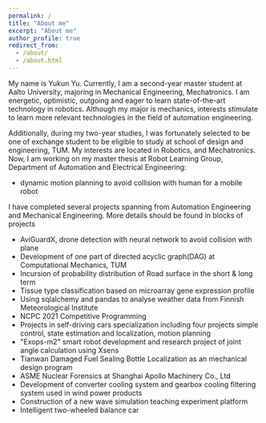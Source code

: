 ```yaml
---
permalink: /
title: "About me"
excerpt: "About me"
author_profile: true
redirect_from:
  - /about/
  - /about.html
---
```


My name is Yukun Yu. Currently, I am a second-year master student at Aalto University, majoring in Mechanical Engineering, Mechatronics. I am energetic, optimistic, outgoing and eager to learn state-of-the-art technology in robotics. Although my major is mechanics, interests stimulate to learn more relevant technologies in the field of automation engineering.

Additionally, during my two-year studies, I was fortunately selected to be one of exchange student to be eligible to study at school of design and engineering, TUM. My interests are located in Robotics, and Mechatronics. Now, I am working on my master thesis at Robot Learning Group, Department of Automation and Electrical Engineering:

- dynamic motion planning to avoid collision with human for a mobile robot

I have completed several projects spanning from Automation Engineering and Mechanical Engineering. More details should be found in blocks of projects

- AviGuardX, drone detection with neural network to avoid collision with plane
- Development of one part of directed acyclic graph(DAG) at Computational Mechanics, TUM
- Incursion of probability distribution of Road surface in the short & long term
- Tissue type classification based on microarray gene expression profile
- Using sqlalchemy and pandas to analyse weather data from Finnish Meteorological Institute
- NCPC 2021 Competitive Programming
- Projects in self-driving cars specialization including four projects simple control, state estimation and localization, motion planning
- "Exops-m2" smart robot development and research project of joint angle calculation using Xsens
- Tianwan Damaged Fuel Sealing Bottle Localization as an mechanical design program
- ASME Nuclear Forensics at Shanghai Apollo Machinery Co., Ltd
- Development of converter cooling system and gearbox cooling filtering system used in wind power products
- Construction of a new wave simulation teaching experiment platform
- Intelligent two-wheeled balance car







